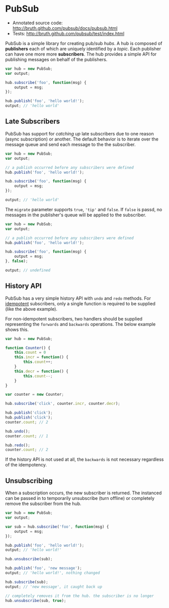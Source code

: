 PubSub
======

* Annotated source code: http://bruth.github.com/pubsub/docs/pubsub.html
* Tests: http://bruth.github.com/pubsub/test/index.html

PubSub is a simple library for creating pub/sub _hubs_. A hub is composed of
**publishers** each of which are uniquely identified by a *topic*. Each
publisher can have one more more **subscribers**. The hub provides a
simple API for publishing messages on behalf of the publishers.

```javascript
var hub = new PubSub;
var output;

hub.subscribe('foo', function(msg) {
    output = msg;
});

hub.publish('foo', 'hello world!');
output; // 'hello world'
```

Late Subscribers
----------------
PubSub has support for _catching up_ late subscribers due to one reason
(async subscription) or another. The default behavior is to iterate over
the message queue and send each message to the the subscriber.

```javascript
var hub = new PubSub;
var output;

// a publish occurred before any subscribers were defined
hub.publish('foo', 'hello world!');

hub.subscribe('foo', function(msg) {
    output = msg;
});

output; // 'hello world'
```

The ``migrate`` parameter supports ``true``, ``'tip'`` and ``false``. If
``false`` is passd, no messages in the publisher's queue will be applied to the
subscriber.

```javascript
var hub = new PubSub;
var output;

// a publish occurred before any subscribers were defined
hub.publish('foo', 'hello world!');

hub.subscribe('foo', function(msg) {
    output = msg;
}, false);

output; // undefined
```

History API
-----------
PubSub has a very simple history API with ``undo`` and ``redo`` methods.
For [idempotent][1] subscribers, only a single function is required to be
supplied (like the above example).

For non-idempotent subscribers, two handlers should be supplied representing the
``forwards`` and ``backwards`` operations. The below example shows this.

[1]: http://en.wikipedia.org/wiki/Idempotence

```javascript
var hub = new PubSub;

function Counter() {
    this.count = 0
    this.incr = function() {
        this.count++;
    }
    this.decr = function() {
        this.count--;
    }
}

var counter = new Counter;

hub.subscribe('click', counter.incr, counter.decr);

hub.publish('click');
hub.publish('click');
counter.count; // 2

hub.undo();
counter.count; // 1

hub.redo();
counter.count; // 2
```

If the history API is not used at all, the ``backwards`` is not necessary
regardless of the idempotency.

Unsubscribing
-------------
When a subscription occurs, the new subscriber is returned. The instanced can
be passed in to temporarily unsubscribe (turn offline) or completely remove
the subscriber from the hub.

```javascript
var hub = new PubSub;
var output;

var sub = hub.subscribe('foo', function(msg) {
    output = msg;
});

hub.publish('foo', 'hello world!');
output; // 'hello world!'

hub.unsubscribe(sub);

hub.publish('foo', 'new message');
output; // 'hello world!', nothing changed

hub.subscribe(sub);
output; // 'new message', it caught back up

// completely removes it from the hub. the subscriber is no longer
hub.unsubscribe(sub, true);
```

